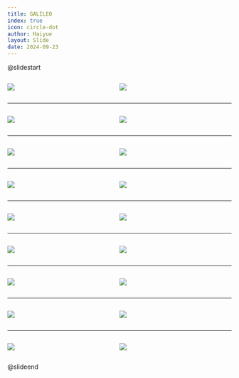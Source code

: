 ```yaml
---
title: GALILEO
index: true
icon: circle-dot
author: Haiyue
layout: Slide
date: 2024-09-23
---
```

 
@slidestart

<div style="display:flex">
<div style="flex:1">

![](/reading/english/Level-P/GALILEO/001.webp)
</div>
<div style="flex:1">

![](/reading/english/Level-P/GALILEO/002.webp)
</div>
</div>

---

<div style="display:flex">
<div style="flex:1">

![](/reading/english/Level-P/GALILEO/003.webp)
</div>
<div style="flex:1">

![](/reading/english/Level-P/GALILEO/004.webp)
</div>
</div>

---

<div style="display:flex">
<div style="flex:1">

![](/reading/english/Level-P/GALILEO/005.webp)
</div>
<div style="flex:1">

![](/reading/english/Level-P/GALILEO/006.webp)
</div>
</div>

---

<div style="display:flex">
<div style="flex:1">

![](/reading/english/Level-P/GALILEO/007.webp)
</div>
<div style="flex:1">

![](/reading/english/Level-P/GALILEO/008.webp)
</div>
</div>

---

<div style="display:flex">
<div style="flex:1">

![](/reading/english/Level-P/GALILEO/009.webp)
</div>
<div style="flex:1">

![](/reading/english/Level-P/GALILEO/010.webp)
</div>
</div>

---

<div style="display:flex">
<div style="flex:1">

![](/reading/english/Level-P/GALILEO/011.webp)
</div>
<div style="flex:1">

![](/reading/english/Level-P/GALILEO/012.webp)
</div>
</div>

---

<div style="display:flex">
<div style="flex:1">

![](/reading/english/Level-P/GALILEO/013.webp)
</div>
<div style="flex:1">

![](/reading/english/Level-P/GALILEO/014.webp)
</div>
</div>

---

<div style="display:flex">
<div style="flex:1">

![](/reading/english/Level-P/GALILEO/015.webp)
</div>
<div style="flex:1">

![](/reading/english/Level-P/GALILEO/016.webp)
</div>
</div>

---

<div style="display:flex">
<div style="flex:1">

![](/reading/english/Level-P/GALILEO/017.webp)
</div>
<div style="flex:1">

![](/reading/english/Level-P/GALILEO/018.webp)
</div>
</div>

@slideend